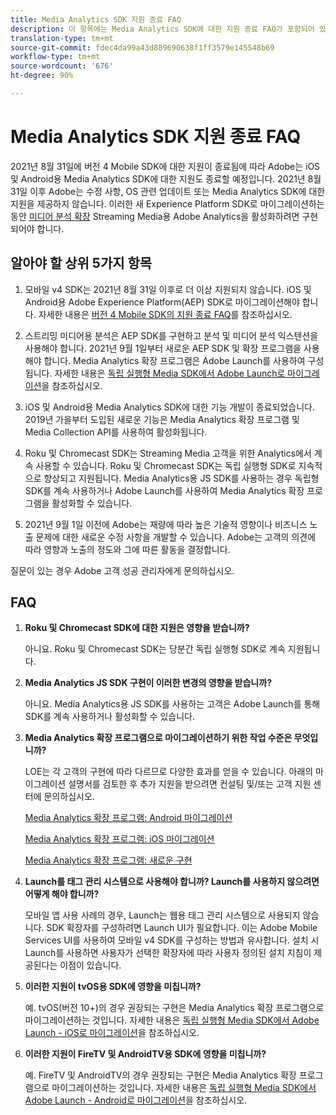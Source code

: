 ```yaml
---
title: Media Analytics SDK 지원 종료 FAQ
description: 이 항목에는 Media Analytics SDK에 대한 지원 종료 FAQ가 포함되어 있습니다.
translation-type: tm+mt
source-git-commit: fdec4da99a43d889690638f1ff3579e145548b69
workflow-type: tm+mt
source-wordcount: '676'
ht-degree: 90%

---
```



# Media Analytics SDK 지원 종료 FAQ

2021년 8월 31일에 버전 4 Mobile SDK에 대한 지원이 종료됨에 따라 Adobe는 iOS 및 Android용 Media Analytics SDK에 대한 지원도 종료할 예정입니다. 2021년 8월 31일 이후 Adobe는 수정 사항, OS 관련 업데이트 또는 Media Analytics SDK에 대한 지원을 제공하지 않습니다.  이러한 새 Experience Platform SDK로 마이그레이션하는 동안 [미디어 분석 확장](https://aep-sdks.gitbook.io/docs/using-mobile-extensions/adobe-media-analytics) Streaming Media용 Adobe Analytics을 활성화하려면 구현되어야 합니다.

## 알아야 할 상위 5가지 항목

1. 모바일 v4 SDK는 2021년 8월 31일 이후로 더 이상 지원되지 않습니다. iOS 및 Android용 Adobe Experience Platform(AEP) SDK로 마이그레이션해야 합니다. 자세한 내용은 [버전 4 Mobile SDK의 지원 종료 FAQ](https://aep-sdks.gitbook.io/docs/version-4-sdk-end-of-support-faq)를 참조하십시오.

1. 스트리밍 미디어용 분석은 AEP SDK를 구현하고 분석 및 미디어 분석 익스텐션을 사용해야 합니다. 2021년 9월 1일부터 새로운 AEP SDK 및 확장 프로그램을 사용해야 합니다.  Media Analytics 확장 프로그램은 Adobe Launch를 사용하여 구성됩니다.  자세한 내용은 [독립 실행형 Media SDK에서 Adobe Launch로 마이그레이션](https://docs.adobe.com/content/help/ko-KR/media-analytics/using/sdk-implement/sdk-to-launch/sdk-to-launch-migration.html)을 참조하십시오.

1. iOS 및 Android용 Media Analytics SDK에 대한 기능 개발이 종료되었습니다.  2019년 가을부터 도입된 새로운 기능은 Media Analytics 확장 프로그램 및 Media Collection API를 사용하여 활성화됩니다.

1. Roku 및 Chromecast SDK는 Streaming Media 고객을 위한 Analytics에서 계속 사용할 수 있습니다. Roku 및 Chromecast SDK는 독립 실행형 SDK로 지속적으로 향상되고 지원됩니다.  Media Analytics용 JS SDK를 사용하는 경우 독립형 SDK를 계속 사용하거나 Adobe Launch를 사용하여 Media Analytics 확장 프로그램을 활성화할 수 있습니다.

1. 2021년 9월 1일 이전에 Adobe는 재량에 따라 높은 기술적 영향이나 비즈니스 노출 문제에 대한 새로운 수정 사항을 개발할 수 있습니다. Adobe는 고객의 의견에 따라 영향과 노출의 정도와 그에 따른 활동을 결정합니다.

질문이 있는 경우 Adobe 고객 성공 관리자에게 문의하십시오.

## FAQ

1. **Roku 및 Chromecast SDK에 대한 지원은 영향을 받습니까?**

   아니요.  Roku 및 Chromecast SDK는 당분간 독립 실행형 SDK로 계속 지원됩니다.
1. **Media Analytics JS SDK 구현이 이러한 변경의 영향을 받습니까?**

   아니요.  Media Analytics용 JS SDK를 사용하는 고객은 Adobe Launch를 통해 SDK를 계속 사용하거나 활성화할 수 있습니다.
&#x200B;
1. **Media Analytics 확장 프로그램으로 마이그레이션하기 위한 작업 수준은 무엇입니까?**

   LOE는 각 고객의 구현에 따라 다르므로 다양한 효과를 얻을 수 있습니다.  아래의 마이그레이션 설명서를 검토한 후 추가 지원을 받으려면 컨설팅 및/또는 고객 지원 센터에 문의하십시오.

   [Media Analytics 확장 프로그램: Android 마이그레이션](https://docs.adobe.com/content/help/ko-KR/media-analytics/using/sdk-implement/sdk-to-launch/sdk-to-launch-migration-platforms/sdk-to-launch-migration-android.html)

   [Media Analytics 확장 프로그램: iOS 마이그레이션](https://docs.adobe.com/content/help/ko-KR/media-analytics/using/sdk-implement/sdk-to-launch/sdk-to-launch-migration-platforms/sdk-to-launch-migration-ios.html)

   [Media Analytics 확장 프로그램: 새로운 구현](https://aep-sdks.gitbook.io/docs/using-mobile-extensions/adobe-media-analytics)

1. **Launch를 태그 관리 시스템으로 사용해야 합니까? Launch를 사용하지 않으려면 어떻게 해야 합니까?**

   모바일 앱 사용 사례의 경우, Launch는 웹용 태그 관리 시스템으로 사용되지 않습니다.  SDK 확장자를 구성하려면 Launch UI가 필요합니다. 이는 Adobe Mobile Services UI를 사용하여 모바일 v4 SDK를 구성하는 방법과 유사합니다. 설치 시 Launch를 사용하면 사용자가 선택한 확장자에 따라 사용자 정의된 설치 지침이 제공된다는 이점이 있습니다.

1. **이러한 지원이 tvOS용 SDK에 영향을 미칩니까?**

   예. tvOS(버전 10+)의 경우 권장되는 구현은 Media Analytics 확장 프로그램으로 마이그레이션하는 것입니다.  자세한 내용은 [독립 실행형 Media SDK에서 Adobe Launch - iOS로 마이그레이션](https://docs.adobe.com/content/help/en/media-analytics/using/sdk-implement/sdk-to-launch/sdk-to-launch-migration-platforms/sdk-to-launch-migration-ios.html)을 참조하십시오.

1. **이러한 지원이 FireTV 및 AndroidTV용 SDK에 영향을 미칩니까?**

   예. FireTV 및 AndroidTV의 경우 권장되는 구현은 Media Analytics 확장 프로그램으로 마이그레이션하는 것입니다.  자세한 내용은 [독립 실행형 Media SDK에서 Adobe Launch - Android로 마이그레이션](https://docs.adobe.com/content/help/en/media-analytics/using/sdk-implement/sdk-to-launch/sdk-to-launch-migration-platforms/sdk-to-launch-migration-android.html)을 참조하십시오.
